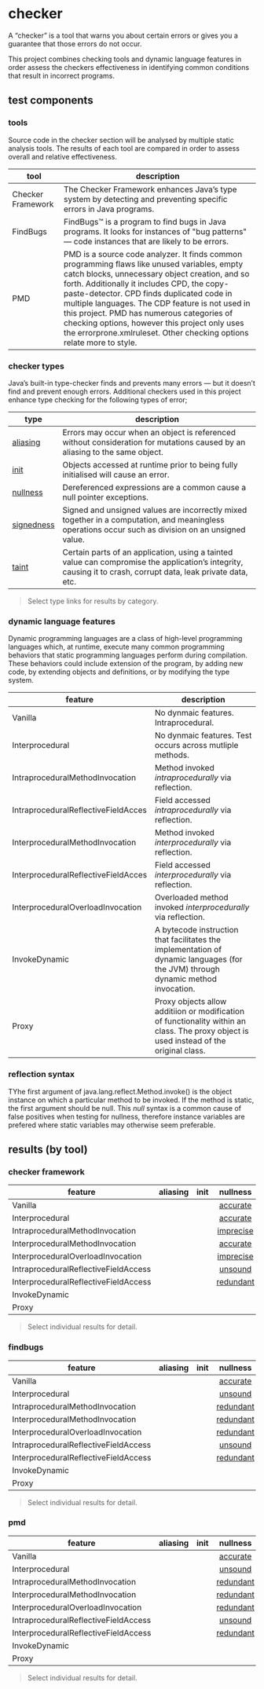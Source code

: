 # checker
A “checker” is a tool that warns you about certain errors or gives you a guarantee that 
those errors do not occur.

This project combines checking tools and dynamic language features in order assess the checkers effectiveness in identifying common conditions that result in incorrect programs.

## test components

### tools

Source code in the checker section will be analysed by multiple static analysis tools. The results 
of each tool are compared in order to assess overall and relative effectiveness.

| tool | description |
| --- | --- |
| Checker Framework | The Checker Framework enhances Java’s type system by detecting and preventing specific errors in Java programs. |
| FindBugs | FindBugs™ is a program to find bugs in Java programs. It looks for instances of "bug patterns" — code instances that are likely to be errors. |
| PMD | PMD is a source code analyzer. It finds common programming flaws like unused variables, empty catch blocks, unnecessary object creation, and so forth. Additionally it includes CPD, the copy-paste-detector. CPD finds duplicated code in multiple languages. The CDP feature is not used in this project. PMD has numerous categories of checking options, however this project only uses the errorprone.xmlruleset. Other checking options relate more to style. |

### checker types

 Java’s built-in type-checker finds and prevents many errors — but it doesn’t find and prevent enough errors. Additional checkers used in this project enhance type checking for the following types of error;

| type | description |
| --- | --- |
| [aliasing](https://github.com/michaelemery/staticanalysis/tree/master/checker/aliasing) | Errors may occur when an object is referenced without consideration for mutations caused by an aliasing to the same object. |
| [init](https://github.com/michaelemery/staticanalysis/tree/master/checker/init)| Objects accessed at runtime prior to being fully initialised will cause an error. |
| [nullness](https://github.com/michaelemery/staticanalysis/tree/master/checker/nullness)| Dereferenced expressions are a common cause a null pointer exceptions. |
| [signedness](https://github.com/michaelemery/staticanalysis/tree/master/checker/signedness)|Signed and unsigned values are incorrectly mixed together in a computation, and meaningless operations occur such as division on an unsigned value. |
| [taint](https://github.com/michaelemery/staticanalysis/tree/master/checker/taint) | Certain parts of an application, using a tainted value can compromise the application’s integrity, causing it to crash, corrupt data, leak private data, etc. |

> Select type links for results by category.

### dynamic language features

Dynamic programming languages are a class of high-level programming languages which, at runtime, execute many common programming behaviors that static programming languages perform during compilation. These behaviors could include extension of the program, by adding new code, by extending objects and definitions, or by modifying the type system. 

| feature | description |
| --- | --- |
| Vanilla | No dynmaic features. Intraprocedural. |
| Interprocedural | No dynmaic features. Test occurs across mutliple methods. |
| IntraproceduralMethodInvocation | Method invoked *intraprocedurally* via reflection. |
| IntraproceduralReflectiveFieldAcces | Field accessed *intraprocedurally* via reflection. |
| InterproceduralMethodInvocation | Method invoked *interprocedurally* via reflection. |
| InterproceduralReflectiveFieldAcces | Field accessed *interprocedurally* via reflection. |
| InterproceduralOverloadInvocation | Overloaded method invoked *interprocedurally* via reflection. |
| InvokeDynamic | A bytecode instruction that facilitates the implementation of dynamic languages (for the JVM) through dynamic method invocation. |
| Proxy | Proxy objects allow additiion or modification of functionality within an class. The proxy object is used instead of the original class. |

### reflection syntax

TYhe first argument of java.lang.reflect.Method.invoke() is the object instance on which a particular method to be invoked. If the method is static, the first argument should be null. This *null* syntax is a common cause of false positives when testing for nullness, therefore instance variables are prefered where static variables may otherwise seem preferable. 

## results (by tool)

### checker framework

| feature | aliasing | init | nullness | signedness | taint |
| --- | :---: | :---: | :---: | :---: | :---: |
| Vanilla |  |  | [accurate](https://github.com/michaelemery/staticanalysis/blob/master/checker/nullness/checkerframework.md#vanilla)  |  |  |
| Interprocedural |  |  | [accurate](https://github.com/michaelemery/staticanalysis/blob/master/checker/nullness/checkerframework.md#interprocedural) |  |  |
| IntraproceduralMethodInvocation |  |  | [imprecise](https://github.com/michaelemery/staticanalysis/blob/master/checker/nullness/checkerframework.md#intraproceduralmethodinvocation) |  |  |
| InterproceduralMethodInvocation |  |  | [accurate](https://github.com/michaelemery/staticanalysis/blob/master/checker/nullness/checkerframework.md#interproceduralmethodinvocation) |  |  |
| InterproceduralOverloadInvocation |  |  | [imprecise](https://github.com/michaelemery/staticanalysis/blob/master/checker/nullness/checkerframework.md#interproceduraloverloadinvocation) |  |  |
| IntraproceduralReflectiveFieldAccess |  |  | [unsound](https://github.com/michaelemery/staticanalysis/blob/master/checker/nullness/checkerframework.md#intraproceduralreflectivefieldaccess) |  |  |
| InterproceduralReflectiveFieldAccess |  |  | [redundant](https://github.com/michaelemery/staticanalysis/blob/master/checker/nullness/checkerframework.md#interproceduralreflectivefieldaccess) |  |  |
| InvokeDynamic |  |  |  |  |  |
| Proxy |  |  |  |  |  |

> Select individual results for detail.

### findbugs

| feature | aliasing | init | nullness | signedness | taint |
| --- | :---: | :---: | :---: | :---: | :---: |
| Vanilla |  |  | [accurate](https://github.com/michaelemery/staticanalysis/blob/master/checker/nullness/findbugs.md#vanilla)  |  |  |
| Interprocedural |  |  | [unsound](https://github.com/michaelemery/staticanalysis/blob/master/checker/nullness/findbugs.md#interprocedural) |  |  |
| IntraproceduralMethodInvocation |  |  | [redundant](https://github.com/michaelemery/staticanalysis/blob/master/checker/nullness/findbugs.md#intraproceduralmethodinvocation) |  |  |
| InterproceduralMethodInvocation |  |  | [redundant](https://github.com/michaelemery/staticanalysis/blob/master/checker/nullness/findbugs.md#interproceduralmethodinvocation) |  |  |
| InterproceduralOverloadInvocation |  |  | [redundant](https://github.com/michaelemery/staticanalysis/blob/master/checker/nullness/findbugs.md#interproceduraloverloadinvocation) |  |  |
| IntraproceduralReflectiveFieldAccess |  |  | [unsound](https://github.com/michaelemery/staticanalysis/blob/master/checker/nullness/findbugs.md#intraproceduralreflectivefieldacces) |  |  |
| InterproceduralReflectiveFieldAccess |   |  | [redundant](https://github.com/michaelemery/staticanalysis/blob/master/checker/nullness/findbugs.md#interproceduralreflectivefieldaccess) |  |  |
| InvokeDynamic |  |  |  |  |  |
| Proxy |  |  |  |  |  |

> Select individual results for detail.

### pmd

| feature | aliasing | init | nullness | signedness | taint |
| --- | :---: | :---: | :---: | :---: | :---: |
| Vanilla |  |  | [accurate](https://github.com/michaelemery/staticanalysis/blob/master/checker/nullness/pmd.md#vanilla) |  |  |
| Interprocedural |  |  | [unsound](https://github.com/michaelemery/staticanalysis/blob/master/checker/nullness/pmd.md#interprocedural) |  |  |
| IntraproceduralMethodInvocation |  |  | [redundant](https://github.com/michaelemery/staticanalysis/blob/master/checker/aliasing/pmd.md#IntraproceduralMethodInvocation) |  |  |
| InterproceduralMethodInvocation |  |  | [redundant](https://github.com/michaelemery/staticanalysis/blob/master/checker/aliasing/pmd.md#interproceduralmethodinvocation) |  |  |
| InterproceduralOverloadInvocation |  |  | [redundant](https://github.com/michaelemery/staticanalysis/blob/master/checker/aliasing/pmd.md#interproceduraloverloadinvocation) |  |  |
| IntraproceduralReflectiveFieldAccess |  |  | [unsound](https://github.com/michaelemery/staticanalysis/blob/master/checker/nullness/pmd.md#interprocedural) |  |  |
| InterproceduralReflectiveFieldAccess |  |  | [redundant](https://github.com/michaelemery/staticanalysis/blob/master/checker/aliasing/pmd.md#interproceduralreflectivefieldaccess) |  |  |
| InvokeDynamic |  |  |  |  |  |
| Proxy |  |  |  |  |  |

> Select individual results for detail.
